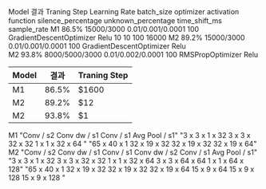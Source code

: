 Model	결과	Traning Step	Learning Rate	batch_size	optimizer	activation function	silence_percentage	unknown_percentage	time_shift_ms	sample_rate
M1	86.5%	15000/3000	0.01/0.001/0.0001	100	GradientDescentOptimizer	Relu	10	10	100	16000
M2	89.2%	15000/3000	0.01/0.001/0.0001	100	GradientDescentOptimizer	Relu				
M2	93.8%	8000/5000/3000	0.01/0.002/0.0001	100	RMSPropOptimizer	Relu				
										
	
	
| Model            | 결과         | Traning Step |
| -------------    |------------- | -----        |
| M1     | 86.5%   | $1600        |
| M2     | 89.2%   |   $12        |
| M2     | 93.8%   |    $1        |

	
										
										
M1	"Conv / s2
Conv dw / s1
Conv / s1
Avg Pool / s1"	"3 x 3 x 1 x 32 
3 x 3 x 32 x 32
1 x 1 x 32 x 64
"	"65 x 40 x 1
32 x 19 x 32
32 x 19 x 32
32 x 19 x 64"							
M2	"Conv / s2
Conv dw / s1
Conv / s1
Conv dw / s2
Conv / s1
Avg Pool / s1"	"3 x 3 x 1 x 32 
3 x 3 x 32 x 32
1 x 1 x 32 x 64
3 x 3 x 64 x 64
1 x 1 x 64 x 128"	"65 x 40 x 1
32 x 19 x 32
32 x 19 x 32
32 x 19 x 64
15 x 9 x 64
15 x 9 x 128
15 x 9 x 128
"							
 
 
